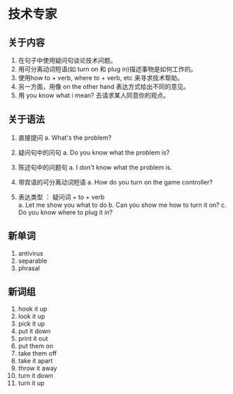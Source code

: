 # 技术专家

## 关于内容

1. 在句子中使用疑问句谈论技术问题。
2. 用可分离动词短语(如 turn on 和 plug in)描述事物是如何工作的。
3. 使用how to + verb, where to + verb, etc 来寻求技术帮助。
4. 另一方面，用像 on the other hand 表达方式给出不同的意见。
5. 用 you know what i mean? 去请求某人同意你的观点。

## 关于语法

1. 直接提问
    a. What's the problem?

2. 疑问句中的问句
    a. Do you know what the problem is?

3. 陈述句中的问题句
    a. I don't know what the problem is.  

4. 带宾语的可分离动词短语
    a. How do you turn on the game controller?

5. 表达类型 ： 疑问词 + to + verb  
    a. Let me show you what to do
    b. Can you show me how to turn it on?
    c. Do you know where to plug it in?

## 新单词

1. antivirus
2. separable
3. phrasal

## 新词组

1. hook it up
2. look it up
3. pick it up
4. put it down
5. print it out
6. put them on
7. take them off
8. take it apart
9. throw it away
10. turn it down
11. turn it up
